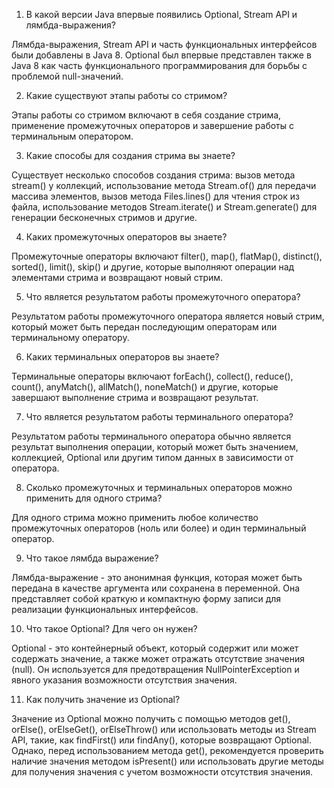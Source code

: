 1) В какой версии Java впервые появились Optional, Stream API и лямбда-выражения?

Лямбда-выражения, Stream API и часть функциональных интерфейсов были добавлены в Java 8.
Optional был впервые представлен также в Java 8 как часть функционального программирования для борьбы с проблемой null-значений.

2) Какие существуют этапы работы со стримом?

Этапы работы со стримом включают в себя создание стрима, применение промежуточных операторов и завершение работы с терминальным оператором.

3) Какие способы для создания стрима вы знаете?

Существует несколько способов создания стрима: вызов метода stream() у коллекций, использование метода Stream.of() для передачи массива элементов, вызов метода Files.lines() для чтения строк из файла, использование методов Stream.iterate() и Stream.generate() для генерации бесконечных стримов и другие.

4) Каких промежуточных операторов вы знаете?

Промежуточные операторы включают filter(), map(), flatMap(), distinct(), sorted(), limit(), skip() и другие, которые выполняют операции над элементами стрима и возвращают новый стрим.

5) Что является результатом работы промежуточного оператора?

Результатом работы промежуточного оператора является новый стрим, который может быть передан последующим операторам или терминальному оператору.

6) Каких терминальных операторов вы знаете?

Терминальные операторы включают forEach(), collect(), reduce(), count(), anyMatch(), allMatch(), noneMatch() и другие, которые завершают выполнение стрима и возвращают результат.

7) Что является результатом работы терминального оператора?

Результатом работы терминального оператора обычно является результат выполнения операции, который может быть значением, коллекцией, Optional или другим типом данных в зависимости от оператора.

8) Сколько промежуточных и терминальных операторов можно применить для одного стрима?

Для одного стрима можно применить любое количество промежуточных операторов (ноль или более) и один терминальный оператор.

9) Что такое лямбда выражение?

Лямбда-выражение - это анонимная функция, которая может быть передана в качестве аргумента или сохранена в переменной. Она представляет собой краткую и компактную форму записи для реализации функциональных интерфейсов.

10) Что такое Optional? Для чего он нужен?

Optional - это контейнерный объект, который содержит или может содержать значение, а также может отражать отсутствие значения (null). Он используется для предотвращения NullPointerException и явного указания возможности отсутствия значения.

11) Как получить значение из Optional?

Значение из Optional можно получить с помощью методов get(), orElse(), orElseGet(), orElseThrow() или использовать методы из Stream API, такие, как findFirst() или findAny(), которые возвращают Optional. Однако, перед использованием метода get(), рекомендуется проверить наличие значения методом isPresent() или использовать другие методы для получения значения с учетом возможности отсутствия значения.